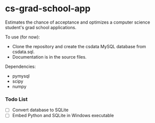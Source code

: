 # cs-grad-school-app
Estimates the chance of acceptance and optimizes a computer science student's grad school applications.

To use (for now):
  - Clone the repository and create the csdata MySQL database from csdata.sql.
  - Documentation is in the source files.

Dependencies:
  - pymysql
  - scipy
  - numpy
  
### Todo List

- [ ] Convert database to SQLite
- [ ] Embed Python and SQLite in Windows executable
